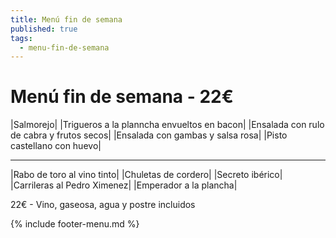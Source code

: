 ```yaml
---
title: Menú fin de semana
published: true
tags:
  - menu-fin-de-semana
---
```


# Menú fin de semana - 22€

|Salmorejo|
|Trigueros a la planncha envueltos en bacon|
|Ensalada con rulo de cabra y frutos secos|
|Ensalada con gambas y salsa rosa|
|Pisto castellano con huevo|

------

|Rabo de toro al vino tinto|
|Chuletas de cordero|
|Secreto ibérico|
|Carrileras al Pedro Ximenez|
|Emperador a la plancha|

22€ - Vino, gaseosa, agua y postre incluidos

{% include footer-menu.md %}

